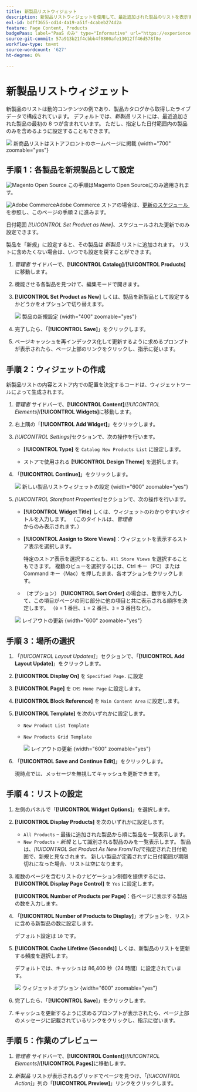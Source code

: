 ```yaml
---
title: 新製品リストウィジェット
description: 新製品リストウィジェットを使用して、最近追加された製品のリストを表示する方法を説明します。
exl-id: bdff3655-cd14-4a19-a51f-4cabeb274d2a
feature: Page Content, Products
badgePaas: label="PaaS のみ" type="Informative" url="https://experienceleague.adobe.com/ja/docs/commerce/user-guides/product-solutions" tooltip="Adobe Commerce on Cloud プロジェクト（Adobeが管理する PaaS インフラストラクチャ）およびオンプレミスプロジェクトにのみ適用されます。"
source-git-commit: 57a913b21f4cbbb4f0800afe13012ff46d578f8e
workflow-type: tm+mt
source-wordcount: '627'
ht-degree: 0%

---
```


# 新製品リストウィジェット

新製品のリストは動的コンテンツの例であり、製品カタログから取得したライブデータで構成されています。 デフォルトでは、_新製品_ リストには、最近追加された製品の最初の 8 つが含まれています。 ただし、指定した日付範囲内の製品のみを含めるように設定することもできます。

![&#x200B; 新商品リストはストアフロントのホームページに掲載 &#x200B;](./assets/storefront-home-page-new-products.png){width="700" zoomable="yes"}

## 手順 1：各製品を新規製品として設定

![Magento Open Source](../assets/open-source.svg) この手順はMagento Open Sourceにのみ適用されます。

![Adobe Commerce](../assets/adobe-logo.svg)Adobe Commerce ストアの場合は、[&#x200B; 更新のスケジュール &#x200B;](content-staging-scheduled-update.md) を参照し、このページの手順 2 に進みます。

日付範囲 _[!UICONTROL Set Product as New]_、スケジュールされた更新でのみ設定できます。

製品を「新規」に設定すると、その製品は _新製品_ リストに追加されます。 リストに含めたくない場合は、いつでも設定を戻すことができます。

1. _管理者_ サイドバーで、**[!UICONTROL Catalog]**/**[!UICONTROL Products]** に移動します。

1. 機能させる各製品を見つけて、編集モードで開きます。

1. **[!UICONTROL Set Product as New]** しくは、製品を新製品として設定するかどうかをオプションで切り替えます。

   ![&#x200B; 製品の新規設定 &#x200B;](./assets/product-set-as-new.png){width="400" zoomable="yes"}

1. 完了したら、「**[!UICONTROL Save]**」をクリックします。

1. ページキャッシュを再インデックス化して更新するように求めるプロンプトが表示されたら、ページ上部のリンクをクリックし、指示に従います。

## 手順 2：ウィジェットの作成

新製品リストの内容とストア内での配置を決定するコードは、ウィジェットツールによって生成されます。

1. _管理者_ サイドバーで、**[!UICONTROL Content]**/_[!UICONTROL Elements]_/**[!UICONTROL Widgets]**&#x200B;に移動します。

1. 右上隅の「**[!UICONTROL Add Widget]**」をクリックします。

1. _[!UICONTROL Settings]_&#x200B;セクションで、次の操作を行います。

   - **[!UICONTROL Type]** を `Catalog New Products List` に設定します。

   - ストアで使用される **[!UICONTROL Design Theme]** を選択します。

1. 「**[!UICONTROL Continue]**」をクリックします。

   ![&#x200B; 新しい製品リストウィジェットの設定 &#x200B;](./assets/widget-settings.png){width="600" zoomable="yes"}

1. _[!UICONTROL Storefront Properties]_&#x200B;セクションで、次の操作を行います。

   - **[!UICONTROL Widget Title]** しくは、ウィジェットのわかりやすいタイトルを入力します。 （このタイトルは、_管理者_ からのみ表示されます。）

   - **[!UICONTROL Assign to Store Views]**：ウィジェットを表示するストア表示を選択します。

     特定のストア表示を選択することも、`All Store Views` を選択することもできます。 複数のビューを選択するには、Ctrl キー（PC）または Command キー（Mac）を押したまま、各オプションをクリックします。

   - （オプション） **[!UICONTROL Sort Order]** の場合は、数字を入力して、この項目がページの同じ部分に他の項目と共に表示される順序を決定します。 （`0` = 1 番目、`1` = 2 番目、`3` = 3 番目など）。

   ![&#x200B; レイアウトの更新 &#x200B;](./assets/widget-layout-update-home-page.png){width="600" zoomable="yes"}

## 手順 3：場所の選択

1. 「_[!UICONTROL Layout Updates]_」セクションで、「**[!UICONTROL Add Layout Update]**」をクリックします。

1. **[!UICONTROL Display On]** を `Specified Page.` に設定

1. **[!UICONTROL Page]** を `CMS Home Page` に設定します。

1. **[!UICONTROL Block Reference]** を `Main Content Area` に設定します。

1. **[!UICONTROL Template]** を次のいずれかに設定します。

   - `New Product List Template`
   - `New Products Grid Template`

     ![&#x200B; レイアウトの更新 &#x200B;](./assets/widget-layout-update-new-products-list.png){width="600" zoomable="yes"}

1. 「**[!UICONTROL Save and Continue Edit]**」をクリックします。

   現時点では、メッセージを無視してキャッシュを更新できます。

## 手順 4：リストの設定

1. 左側のパネルで「**[!UICONTROL Widget Options]**」を選択します。

1. **[!UICONTROL Display Products]** を次のいずれかに設定します。

   - `All Products` – 最後に追加された製品から順に製品を一覧表示します。
   - `New Products` - _新規_ として識別される製品のみを一覧表示します。 製品は、_[!UICONTROL Set Product As New From/To]_&#x200B;で指定された日付範囲で、新規と見なされます。 新しい製品が定義されずに日付範囲が期限切れになった場合、リストは空になります。

1. 複数のページを含むリストのナビゲーション制御を提供するには、**[!UICONTROL Display Page Control]** を `Yes` に設定します。

   **[!UICONTROL Number of Products per Page]**：各ページに表示する製品の数を入力します。

1. 「**[!UICONTROL Number of Products to Display]**」オプションを、リストに含める新製品の数に設定します。

   デフォルト設定は `10` です。

1. **[!UICONTROL Cache Lifetime (Seconds)]** しくは、新製品のリストを更新する頻度を選択します。

   デフォルトでは、キャッシュは 86,400 秒（24 時間）に設定されています。

   ![&#x200B; ウィジェットオプション &#x200B;](./assets/widget-options-new-product-list.png){width="600" zoomable="yes"}

1. 完了したら、「**[!UICONTROL Save]**」をクリックします。

1. キャッシュを更新するように求めるプロンプトが表示されたら、ページ上部のメッセージに記載されているリンクをクリックし、指示に従います。

## 手順 5：作業のプレビュー

1. _管理者_ サイドバーで、**[!UICONTROL Content]**/_[!UICONTROL Elements]_/**[!UICONTROL Pages]**&#x200B;に移動します。

1. _新製品_ リストが表示されるグリッドでページを見つけ、「_[!UICONTROL Action]_」列の「**[!UICONTROL Preview]**」リンクをクリックします。
